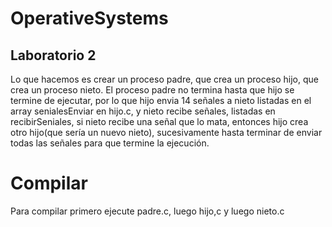 # OperativeSystems
## Laboratorio 2

Lo que hacemos es crear un proceso padre, que crea un proceso hijo, que crea un proceso nieto. El proceso padre no termina hasta que hijo se termine de ejecutar, por lo que hijo envia 14 señales a nieto listadas en el array senialesEnviar en hijo.c, y nieto recibe señales, listadas en recibirSeniales, si nieto recibe una señal que lo mata, entonces hijo crea otro hijo(que sería un nuevo nieto), sucesivamente hasta terminar de enviar todas las señales para que termine la ejecución.

# Compilar
Para compilar primero ejecute padre.c, luego hijo,c y luego nieto.c
